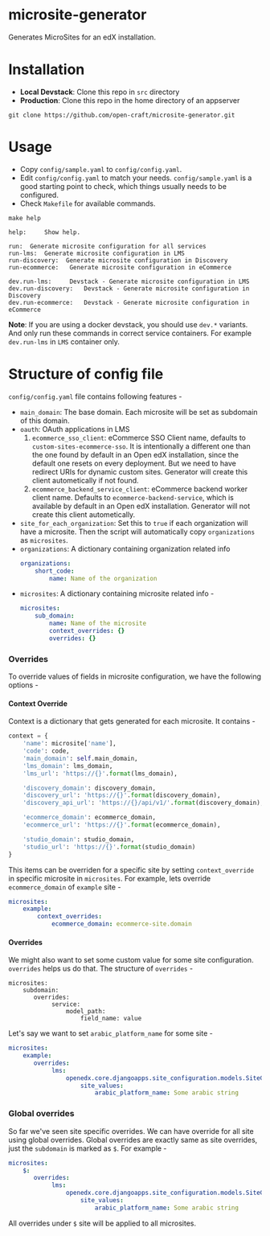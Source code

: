 # microsite-generator

Generates MicroSites for an edX installation.

# Installation


- **Local Devstack**: Clone this repo in `src` directory
- **Production**: Clone this repo in the home directory of an appserver
```
git clone https://github.com/open-craft/microsite-generator.git
```

# Usage

- Copy `config/sample.yaml` to `config/config.yaml`.
- Edit `config/config.yaml` to match your needs. `config/sample.yaml` is a good starting point to check, which things usually needs to be configured.
- Check `Makefile` for available commands.
```
make help

help:     Show help.

run:  Generate microsite configuration for all services
run-lms:  Generate microsite configuration in LMS
run-discovery:  Generate microsite configuration in Discovery
run-ecommerce:   Generate microsite configuration in eCommerce

dev.run-lms:     Devstack - Generate microsite configuration in LMS
dev.run-discovery:   Devstack - Generate microsite configuration in Discovery
dev.run-ecommerce:   Devstack - Generate microsite configuration in eCommerce
```

**Note**: If you are using a docker devstack, you should use ``dev.*`` variants. And only run these commands in correct service containers. For example `dev.run-lms` in `LMS` container only.
# Structure of config file

`config/config.yaml` file contains following features -

- `main_domain`: The base domain. Each microsite will be set as subdomain of this domain.
- `oauth`: OAuth applications in LMS
    1. `ecommerce_sso_client`: eCommerce SSO Client name, defaults to `custom-sites-ecommerce-sso`. It is intentionally a different one than the one found by default in an Open edX installation, since the default one resets on every deployment. But we need to have redirect URIs for dynamic custom sites. Generator will create this client autometically if not found.
    2. `ecommerce_backend_service_client`: eCommerce backend worker client name. Defaults to `ecommerce-backend-service`, which is available by default in an Open edX installation. Generator will not create this client autometically.
- `site_for_each_organization`: Set this to `true` if each organization will have a microsite. Then the script will automatically copy `organizations` as `microsites`.
- `organizations`: A dictionary containing organization related info
    ```yaml
    organizations:
        short_code:
            name: Name of the organization
    ```
- `microsites`: A dictionary containing microsite related info -
    ```yaml
    microsites:
        sub_domain:
            name: Name of the microsite
            context_overrides: {}
            overrides: {}
    ```

### Overrides
To override values of fields in microsite configuration, we have the following options -

#### Context Override

Context is a dictionary that gets generated for each microsite. It contains -

```python
context = {
    'name': microsite['name'],
    'code': code,
    'main_domain': self.main_domain,
    'lms_domain': lms_domain,
    'lms_url': 'https://{}'.format(lms_domain),

    'discovery_domain': discovery_domain,
    'discovery_url': 'https://{}'.format(discovery_domain),
    'discovery_api_url': 'https://{}/api/v1/'.format(discovery_domain),

    'ecommerce_domain': ecommerce_domain,
    'ecommerce_url': 'https://{}'.format(ecommerce_domain),

    'studio_domain': studio_domain,
    'studio_url': 'https://{}'.format(studio_domain)
}
```

This items can be overriden for a specific site by setting `context_override` in specific microsite in `microsites`. For example, lets override `ecommerce_domain` of `example` site -

```yaml
microsites:
    example:
        context_overrides:
            ecommerce_domain: ecommerce-site.domain

```

#### Overrides

We might also want to set some custom value for some site configuration. `overrides` helps us do that. The structure of `overrides` -
```
microsites:
    subdomain:
       overrides:
            service:
                model_path:
                    field_name: value
```

Let's say we want to set `arabic_platform_name` for some site -

```yaml
microsites:
    example:
       overrides:
            lms:
                openedx.core.djangoapps.site_configuration.models.SiteConfiguration:
                    site_values:
                        arabic_platform_name: Some arabic string
```

### Global overrides
So far we've seen site specific overrides. We can have override for all site using global overrides. Global overrides are exactly same as site overrides, just the `subdomain` is marked as `$`. For example -
```yaml
microsites:
    $:
       overrides:
            lms:
                openedx.core.djangoapps.site_configuration.models.SiteConfiguration:
                    site_values:
                        arabic_platform_name: Some arabic string
```

All overrides under `$` site will be applied to all microsites.
